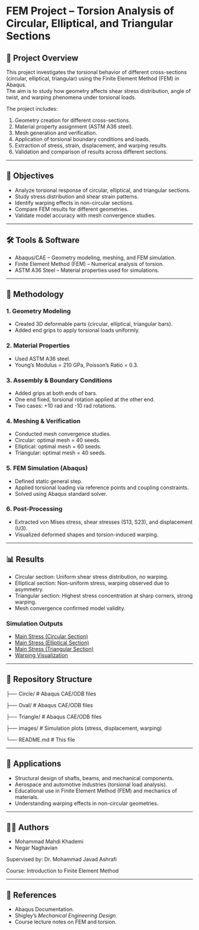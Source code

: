 # FEM Project – Torsion Analysis of Circular, Elliptical, and Triangular Sections  

## 📌 Project Overview  
This project investigates the torsional behavior of different cross-sections (circular, elliptical, triangular) using the Finite Element Method (FEM) in Abaqus.  
The aim is to study how geometry affects shear stress distribution, angle of twist, and warping phenomena under torsional loads.  

The project includes:  
1. Geometry creation for different cross-sections.  
2. Material property assignment (ASTM A36 steel).  
3. Mesh generation and verification.  
4. Application of torsional boundary conditions and loads.  
5. Extraction of stress, strain, displacement, and warping results.  
6. Validation and comparison of results across different sections.  

---

## 🎯 Objectives  
- Analyze torsional response of circular, elliptical, and triangular sections.  
- Study stress distribution and shear strain patterns.  
- Identify warping effects in non-circular sections.  
- Compare FEM results for different geometries.  
- Validate model accuracy with mesh convergence studies.  

---

## 🛠 Tools & Software  
- Abaqus/CAE – Geometry modeling, meshing, and FEM simulation.  
- Finite Element Method (FEM) – Numerical analysis of torsion.  
- ASTM A36 Steel – Material properties used for simulations.  

---

## 📐 Methodology  

### 1. Geometry Modeling  
- Created 3D deformable parts (circular, elliptical, triangular bars).  
- Added end grips to apply torsional loads uniformly.  

### 2. Material Properties  
- Used ASTM A36 steel.  
- Young’s Modulus = 210 GPa, Poisson’s Ratio = 0.3.  

### 3. Assembly & Boundary Conditions  
- Added grips at both ends of bars.  
- One end fixed, torsional rotation applied at the other end.  
- Two cases: +10 rad and -10 rad rotations.  

### 4. Meshing & Verification  
- Conducted mesh convergence studies.  
- Circular: optimal mesh = 40 seeds.  
- Elliptical: optimal mesh = 60 seeds.  
- Triangular: optimal mesh = 40 seeds.  

### 5. FEM Simulation (Abaqus)  
- Defined static general step.  
- Applied torsional loading via reference points and coupling constraints.  
- Solved using Abaqus standard solver.  

### 6. Post-Processing  
- Extracted von Mises stress, shear stresses (S13, S23), and displacement (U3).  
- Visualized deformed shapes and torsion-induced warping.  

---

## 📊 Results  
- Circular section: Uniform shear stress distribution, no warping.  
- Elliptical section: Non-uniform stress, warping observed due to asymmetry.  
- Triangular section: Highest stress concentration at sharp corners, strong warping.  
- Mesh convergence confirmed model validity.  

### Simulation Outputs  
- [Main Stress (Circular Section)](images/Circle.png)  
- [Main Stress (Elliptical Section)](images/Oval9.png)  
- [Main Stress (Triangular Section)](images/Triangle.png)  
- [Warping Visualization](images/Warping.png)  

---

## 📂 Repository Structure

├── Circle/ # Abaqus CAE/ODB files

├── Oval/ # Abaqus CAE/ODB files

├── Triangle/ # Abaqus CAE/ODB files

├── images/ # Simulation plots (stress, displacement, warping)

└── README.md # This file


---

## 🔬 Applications  
- Structural design of shafts, beams, and mechanical components.  
- Aerospace and automotive industries (torsional load analysis).  
- Educational use in Finite Element Method (FEM) and mechanics of materials.  
- Understanding warping effects in non-circular geometries.  

---

## 👨‍🎓 Authors  
- Mohammad Mahdi Khademi  
- Negar Naghavian  

Supervised by: Dr. Mohammad Javad Ashrafi  

Course: Introduction to Finite Element Method  

---

## 📖 References  
- Abaqus Documentation.  
- Shigley’s *Mechanical Engineering Design*.  
- Course lecture notes on FEM and torsion.
